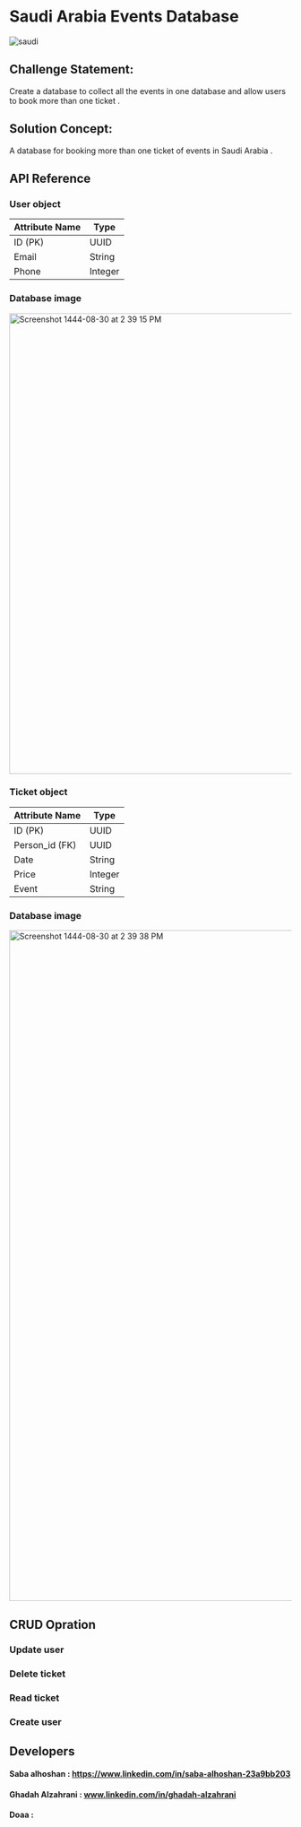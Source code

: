 

# Saudi Arabia Events Database

![saudi](https://user-images.githubusercontent.com/105789612/226895888-9e57c7ef-346b-4e35-922b-7d59108c2223.png)



## Challenge Statement:
Create a database to collect all the events in one database and allow users to book more than one ticket .

## Solution Concept:
A database for booking more than one ticket of events in Saudi Arabia .


## API Reference 

### User object 


| Attribute Name  | Type |
| ------------- | ------------- |
|  ID (PK) | UUID   |
| Email | String  |
| Phone | Integer  |



### Database image

<img width="822" alt="Screenshot 1444-08-30 at 2 39 15 PM" src="https://user-images.githubusercontent.com/105789612/226893120-847cc7b5-b530-49a5-98e1-99502bf0bb27.png">


### Ticket object 


| Attribute Name  | Type |
| ------------- | ------------- |
|  ID (PK) | UUID   |
| Person_id (FK) | UUID  |
| Date | String  |
| Price | Integer  |
| Event | String  |


### Database image
<img width="1197" alt="Screenshot 1444-08-30 at 2 39 38 PM" src="https://user-images.githubusercontent.com/105789612/226893198-0d74e4d2-b70e-4033-8840-5294a8913a6a.png">


## CRUD Opration 


### Update user


### Delete ticket


### Read ticket


### Create user








## Developers
#### Saba alhoshan : https://www.linkedin.com/in/saba-alhoshan-23a9bb203
#### Ghadah Alzahrani : www.linkedin.com/in/ghadah-alzahrani
#### Doaa : 


